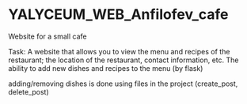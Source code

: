 # YALYCEUM_WEB_Anfilofev_cafe
Website for a small cafe


Task:
A website that allows you to view the menu and recipes of the restaurant; the location of the restaurant, contact information, etc. The ability to add new dishes and recipes to the menu
(by flask)

adding/removing dishes is done using files in the project
(create_post, delete_post)
